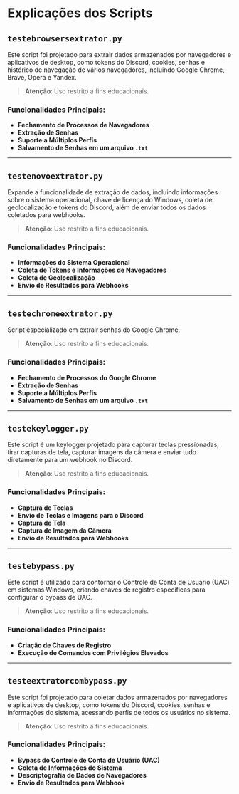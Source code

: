 # Explicações dos Scripts

## `testebrowsersextrator.py`

Este script foi projetado para extrair dados armazenados por navegadores e aplicativos de desktop, como tokens do Discord, cookies, senhas e histórico de navegação de vários navegadores, incluindo Google Chrome, Brave, Opera e Yandex.

> **Atenção**: Uso restrito a fins educacionais.

### Funcionalidades Principais:
- **Fechamento de Processos de Navegadores**
- **Extração de Senhas**
- **Suporte a Múltiplos Perfis**
- **Salvamento de Senhas em um arquivo `.txt`**

---

## `testenovoextrator.py`

Expande a funcionalidade de extração de dados, incluindo informações sobre o sistema operacional, chave de licença do Windows, coleta de geolocalização e tokens do Discord, além de enviar todos os dados coletados para webhooks.


> **Atenção**: Uso restrito a fins educacionais.

### Funcionalidades Principais:
- **Informações do Sistema Operacional**
- **Coleta de Tokens e Informações de Navegadores**
- **Coleta de Geolocalização**
- **Envio de Resultados para Webhooks**

---

## `testechromeextrator.py`

Script especializado em extrair senhas do Google Chrome.

> **Atenção**: Uso restrito a fins educacionais.

### Funcionalidades Principais:
- **Fechamento de Processos do Google Chrome**
- **Extração de Senhas**
- **Suporte a Múltiplos Perfis**
- **Salvamento de Senhas em um arquivo `.txt`**

---

## `testekeylogger.py`

Este script é um keylogger projetado para capturar teclas pressionadas, tirar capturas de tela, capturar imagens da câmera e enviar tudo diretamente para um webhook no Discord.

> **Atenção**: Uso restrito a fins educacionais.

### Funcionalidades Principais:
- **Captura de Teclas**
- **Envio de Teclas e Imagens para o Discord**
- **Captura de Tela**
- **Captura de Imagem da Câmera**
- **Envio de Resultados para Webhooks**

---

## `testebypass.py`

Este script é utilizado para contornar o Controle de Conta de Usuário (UAC) em sistemas Windows, criando chaves de registro específicas para configurar o bypass de UAC.

> **Atenção**: Uso restrito a fins educacionais.

### Funcionalidades Principais:
- **Criação de Chaves de Registro**
- **Execução de Comandos com Privilégios Elevados**

---

## `testeextratorcombypass.py`

Este script foi projetado para coletar dados armazenados por navegadores e aplicativos de desktop, como tokens do Discord, cookies, senhas e informações do sistema, acessando perfis de todos os usuários no sistema.

> **Atenção**: Uso restrito a fins educacionais.

### Funcionalidades Principais:
- **Bypass do Controle de Conta de Usuário (UAC)**
- **Coleta de Informações do Sistema**
- **Descriptografia de Dados de Navegadores**
- **Envio de Resultados para Webhook**
